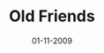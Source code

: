 ---
layout: project
title: 'Old Friends'
caption: Tria colors + N&B
description: >
  
date: '01-11-2009'
image: 
  path: /assets/img/artworks/cover-artworks-portraits.jpg
  srcset: 
    1920w: /assets/img/artworks/cover-artworks-portraits.jpg
    960w:  /assets/img/artworks/cover-artworks-portraits.jpg
    480w:  /assets/img/artworks/cover-artworks-portraits.jpg

--- 
